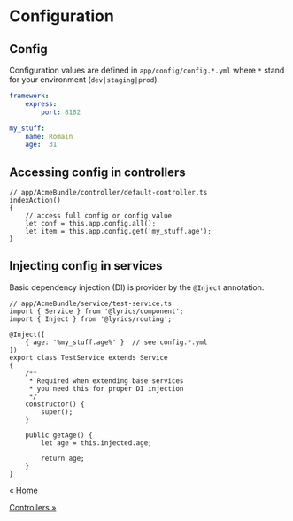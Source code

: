 Configuration
======

## Config

Configuration values are defined in `app/config/config.*.yml` where `*` stand for your environment (`dev|staging|prod`).

```yaml
framework:
    express:
        port: 8182

my_stuff:
    name: Romain
    age:  31
```

## Accessing config in controllers

```node
// app/AcmeBundle/controller/default-controller.ts
indexAction()
{
    // access full config or config value
    let conf = this.app.config.all();
    let item = this.app.config.get('my_stuff.age');
}

```

## Injecting config in services

Basic dependency injection (DI) is provider by the `@Inject` annotation.

```node
// app/AcmeBundle/service/test-service.ts
import { Service } from '@lyrics/component';
import { Inject } from '@lyrics/routing';

@Inject([
    { age: '%my_stuff.age%' }  // see config.*.yml
])
export class TestService extends Service
{
    /**
     * Required when extending base services
     * you need this for proper DI injection
     */
    constructor() {
        super();
    }

    public getAge() {
        let age = this.injected.age;

        return age;
    }
}
```

[&laquo; Home](./../README.md)

[Controllers &raquo;](./CONTROLLERS.md)
